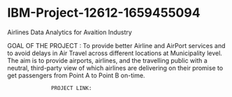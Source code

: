# IBM-Project-12612-1659455094
Airlines Data Analytics for Avaition Industry


GOAL OF THE PROJECT :
                  To provide better Airline and AirPort services and to avoid delays in Air Travel across different locations at Municipality level. The aim is to provide airports, airlines, and the travelling public with a neutral, third-party view of which airlines are delivering on their promise to get passengers from Point A to Point B on-time.
                  
                  
                  
                  PROJECT LINK:
                  
